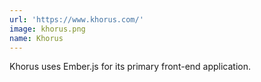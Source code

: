 ```yaml
---
url: 'https://www.khorus.com/'
image: khorus.png
name: Khorus
---
```

Khorus uses Ember.js for its primary front-end application.